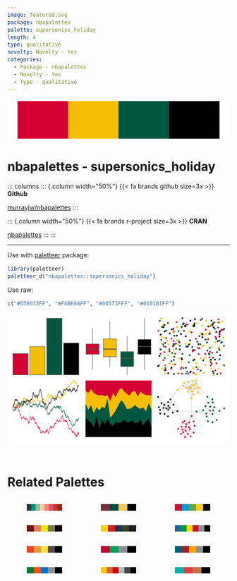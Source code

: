 ```yaml
---
image: featured.svg
package: nbapalettes
palette: supersonics_holiday
length: 4
type: qualitative
novelty: Novelty - Yes
categories:
  - Package - nbapalettes
  - Novelty - Yes
  - Type - qualitative
---
```


![](featured.svg)

# nbapalettes - supersonics_holiday 

::: columns
::: {.column width="50%"}
{{< fa brands github size=3x >}}
**Github**

[murrayjw/nbapalettes](https://github.com/murrayjw/nbapalettes)
:::

::: {.column width="50%"}
{{< fa brands r-project size=3x >}}
**CRAN**

[nbapalettes](https://CRAN.R-project.org/package=nbapalettes)
:::
:::

<hr> 

Use with [paletteer](https://emilhvitfeldt.github.io/paletteer/) package:

```r
library(paletteer)
paletteer_d("nbapalettes::supersonics_holiday")
```

Use raw:

```r
c("#D50032FF", "#F6BE00FF", "#00573FFF", "#010101FF")
``` 

![](examples.png) 

<br>

# Related Palettes

<div class="list" style="display: grid; grid-template-columns: auto auto auto;"> <figure class="figure">
<a href="../../awtools/a_palette/"> <img src="../../awtools/a_palette/featured.svg" style="width: 100%;" class="figure-img"></a>
</figure> <figure class="figure">
<a href="../../nbapalettes/pacers_venue/"> <img src="../../nbapalettes/pacers_venue/featured.svg" style="width: 100%;" class="figure-img"></a>
</figure> <figure class="figure">
<a href="../../lisa/Jean_MichelBasquiat_1/"> <img src="../../lisa/Jean_MichelBasquiat_1/featured.svg" style="width: 100%;" class="figure-img"></a>
</figure> <figure class="figure">
<a href="../../fishualize/Aulostomus_chinensis/"> <img src="../../fishualize/Aulostomus_chinensis/featured.svg" style="width: 100%;" class="figure-img"></a>
</figure> <figure class="figure">
<a href="../../wesanderson/BottleRocket2/"> <img src="../../wesanderson/BottleRocket2/featured.svg" style="width: 100%;" class="figure-img"></a>
</figure> <figure class="figure">
<a href="../../nbapalettes/timberwolves_00s/"> <img src="../../nbapalettes/timberwolves_00s/featured.svg" style="width: 100%;" class="figure-img"></a>
</figure> <figure class="figure">
<a href="../../fishualize/Salvelinus_fontinalis/"> <img src="../../fishualize/Salvelinus_fontinalis/featured.svg" style="width: 100%;" class="figure-img"></a>
</figure> <figure class="figure">
<a href="../../nbapalettes/raptors_europe/"> <img src="../../nbapalettes/raptors_europe/featured.svg" style="width: 100%;" class="figure-img"></a>
</figure> <figure class="figure">
<a href="../../nbapalettes/pistons_90s/"> <img src="../../nbapalettes/pistons_90s/featured.svg" style="width: 100%;" class="figure-img"></a>
</figure> <figure class="figure">
<a href="../../nbapalettes/knicks_holiday/"> <img src="../../nbapalettes/knicks_holiday/featured.svg" style="width: 100%;" class="figure-img"></a>
</figure> <figure class="figure">
<a href="../../feathers/spotted_pardalote/"> <img src="../../feathers/spotted_pardalote/featured.svg" style="width: 100%;" class="figure-img"></a>
</figure> <figure class="figure">
<a href="../../nbapalettes/grizzlies_retro/"> <img src="../../nbapalettes/grizzlies_retro/featured.svg" style="width: 100%;" class="figure-img"></a>
</figure> 
</div>
